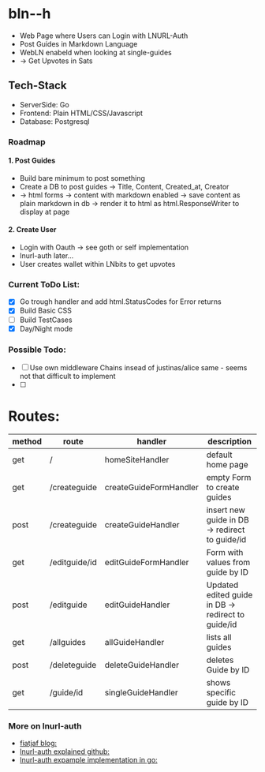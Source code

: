 # bln--h
- Web Page where Users can Login with LNURL-Auth
- Post Guides in Markdown Language
- WebLN enabeld when looking at single-guides
- -> Get Upvotes in Sats

## Tech-Stack
- ServerSide: Go
- Frontend: Plain HTML/CSS/Javascript
- Database: Postgresql

### Roadmap
#### 1. Post Guides
- Build bare minimum to post something 
- Create a DB to post guides -> Title, Content, Created_at, Creator
- -> html forms -> content with markdown enabled -> save content as plain markdown in db -> render it to html as html.ResponseWriter to display at page
#### 2. Create User
- Login with Oauth -> see goth or self implementation
- lnurl-auth later... 
- User creates wallet within LNbits to get upvotes

### Current ToDo List:
- [x] Go trough handler and add html.StatusCodes for Error returns
- [x] Build Basic CSS 
- [ ] Build TestCases
- [x] Day/Night mode
### Possible Todo:
- [ ] Use own middleware Chains insead of justinas/alice same - seems not that difficult to implement
- [ ] 

 # Routes:

| method | route          | handler                | description                                       |
|--------|----------------|------------------------|---------------------------------------------------|
| get    | /              | homeSiteHandler        | default home page                                 |
| get    | /createguide   | createGuideFormHandler | empty Form to create guides                       |
| post   | /createguide   | createGuideHandler     | insert new guide in DB → redirect to guide/id     |
| get    | /editguide/id  | editGuideFormHandler   | Form with values from guide by ID                 |
| post   | /editguide     | editGuideHandler       | Updated edited guide in DB → redirect to guide/id |
| get    | /allguides     | allGuideHandler        | lists all guides                                  |
| post   | /deleteguide   | deleteGuideHandler     | deletes Guide by ID                               |
| get    | /guide/id      | singleGuideHandler     | shows specific guide by ID                        |

### More on lnurl-auth
- [fiatjaf blog:](https://fiatjaf.com/e0a35204.html)
- [lnurl-auth explained github:](https://github.com/fiatjaf/lnurl-rfc/blob/legacy/lnurl-auth.md)
- [lnurl-auth expample implementation in go:](https://github.com/xplorfin/lnurlauth)


